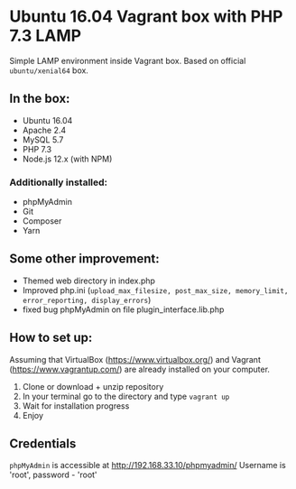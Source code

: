 # Ubuntu 16.04 Vagrant box with PHP 7.3 LAMP

Simple LAMP environment inside Vagrant box. Based on official `ubuntu/xenial64` box.

## In the box:

- Ubuntu 16.04
- Apache 2.4
- MySQL 5.7
- PHP 7.3
- Node.js 12.x (with NPM)

### Additionally installed:

- phpMyAdmin
- Git
- Composer
- Yarn

## Some other improvement:

- Themed web directory in index.php
- Improved php.ini (`upload_max_filesize, post_max_size, memory_limit, error_reporting, display_errors`)
- fixed bug phpMyAdmin on file plugin_interface.lib.php


## How to set up:

Assuming that VirtualBox (https://www.virtualbox.org/) and Vagrant (https://www.vagrantup.com/) are already installed on your computer.

1. Clone or download + unzip repository 
2. In your terminal go to the directory and type `vagrant up`
3. Wait for installation progress
4. Enjoy

## Credentials

`phpMyAdmin` is accessible at http://192.168.33.10/phpmyadmin/ Username is 'root', password - 'root'